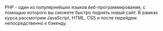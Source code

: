 PHP - один из популярнейших языков веб-программирования, с помощью которого вы сможете быстро поднять новый сайт. В рамках курса рассмотрим JavaScript, HTML, CSS и после перейдем непосредственно к бэкенду.